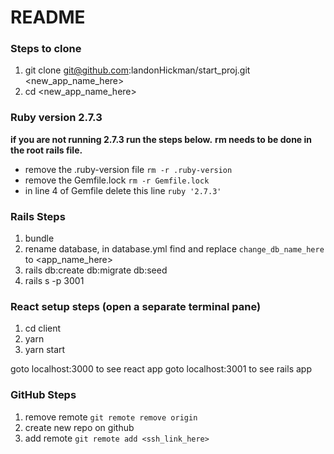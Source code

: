 # README

### Steps to clone
1. git clone git@github.com:landonHickman/start_proj.git <new_app_name_here>
2. cd <new_app_name_here>

### Ruby version 2.7.3
  **if you are not running 2.7.3 run the steps below.**
  **rm needs to be done in the root rails file.**
- remove the  .ruby-version file `rm -r .ruby-version `
- remove the  Gemfile.lock `rm -r Gemfile.lock `
- in line 4 of Gemfile delete this line `ruby '2.7.3'`

### Rails Steps
1. bundle
2. rename database, in database.yml find and replace `change_db_name_here` to <app_name_here>
3. rails db:create db:migrate db:seed
4. rails s -p 3001

### React setup steps (open a separate terminal pane)
1. cd client
2. yarn
3. yarn start

goto localhost:3000 to see react app
goto localhost:3001 to see rails app
### GitHub Steps
1. remove remote `git remote remove origin`
2. create new repo on github
3. add remote `git remote add <ssh_link_here>`
